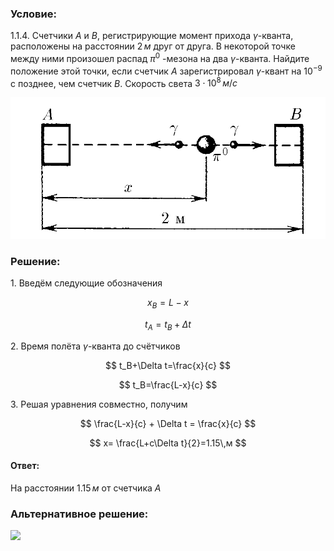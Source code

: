 ###  Условие:

$1.1.4.$ Счетчики $A$ и $B$, регистрирующие момент прихода $\gamma$-кванта, расположены на расстоянии $2 \, м$ друг от друга. В некоторой точке между ними произошел распад $\pi^{0}$ -мезона на два $\gamma$-кванта. Найдите положение этой точки, если счетчик $A$ зарегистрировал $\gamma$-квант на $10^{−9}$ с позднее, чем счетчик $B$. Скорость света $3\cdot 10^{8} \, м/с$

![ К задаче 1.1.4 |848x381, 42%](../../img/1.1.4/statement.png)

###  Решение:

1\. Введём следующие обозначения

$$
x_B=L-x
$$

$$
t_A=t_B+\Delta t
$$

2\. Время полёта $\gamma$-кванта до счётчиков

$$
t_B+\Delta t=\frac{x}{c}
$$

$$
t_B=\frac{L-x}{c}
$$

3\. Решая уравнения совместно, получим

$$
\frac{L-x}{c} + \Delta t = \frac{x}{c}
$$

$$
x= \frac{L+c\Delta t}{2}=1.15\,м
$$

####  Ответ:

На расстоянии $1.15 \, м$ от счетчика $A$

###  Альтернативное решение:

![](https://www.youtube.com/embed/kriyNro2SOY)